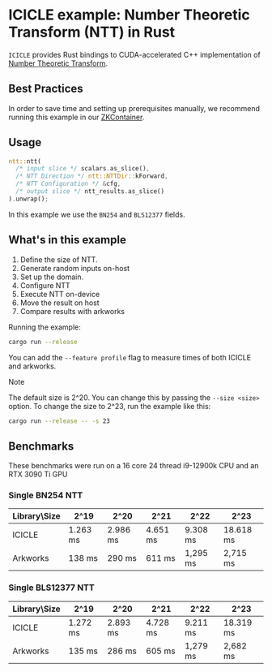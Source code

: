 # ICICLE example: Number Theoretic Transform (NTT) in Rust

`ICICLE` provides Rust bindings to CUDA-accelerated C++ implementation of [Number Theoretic Transform](https://github.com/ingonyama-zk/ingopedia/blob/master/src/fft.md).

## Best Practices

In order to save time and setting up prerequisites manually, we recommend running this example in our [ZKContainer](../../ZKContainer.md).

## Usage

```rust
ntt::ntt(
  /* input slice */ scalars.as_slice(),
  /* NTT Direction */ ntt::NTTDir::kForward,
  /* NTT Configuration */ &cfg,
  /* output slice */ ntt_results.as_slice()
).unwrap();
```
In this example we use the `BN254` and `BLS12377` fields.

## What's in this example

1. Define the size of NTT. 
2. Generate random inputs on-host
4. Set up the domain.
3. Configure NTT
4. Execute NTT on-device
5. Move the result on host
6. Compare results with arkworks

Running the example:
```sh
cargo run --release
```

You can add the `--feature profile` flag to measure times of both ICICLE and arkworks.

> [!NOTE]
> The default size is 2^20. You can change this by passing the `--size <size>` option. To change the size to 2^23, run the example like this:
> ```sh
> cargo run --release -- -s 23
> ```

## Benchmarks

These benchmarks were run on a 16 core 24 thread i9-12900k CPU and an RTX 3090 Ti GPU

### Single BN254 NTT
| Library\Size | 2^19 | 2^20 | 2^21 | 2^22 | 2^23 |
|--------------|------|------|------|------|------|
| ICICLE | 1.263 ms | 2.986 ms | 4.651 ms | 9.308 ms | 18.618 ms |
| Arkworks | 138 ms | 290 ms | 611 ms | 1,295 ms | 2,715 ms |

### Single BLS12377 NTT
| Library\Size | 2^19 | 2^20 | 2^21 | 2^22 | 2^23 |
|--------------|------|------|------|------|------|
| ICICLE | 1.272 ms | 2.893 ms | 4.728 ms | 9.211 ms | 18.319 ms |
| Arkworks | 135 ms | 286 ms | 605 ms | 1,279 ms | 2,682 ms |
